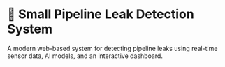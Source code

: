 # 🚨 Small Pipeline Leak Detection System

A modern web-based system for detecting pipeline leaks using real-time sensor data, AI models, and an interactive dashboard.


